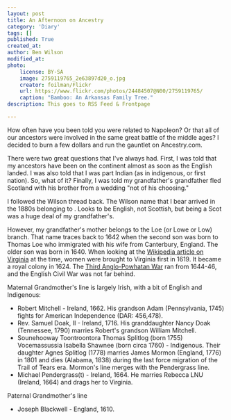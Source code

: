 ```yaml
---
layout: post
title: An Afternoon on Ancestry
category: 'Diary'
tags: []
published: True
created_at: 
author: Ben Wilson
modified_at: 
photo:
    license: BY-SA
    image: 2759119765_2e63897d20_o.jpg
    creator: foilman/Flickr
    url: https://www.flickr.com/photos/24484507@N00/2759119765/
    caption: "Bamboo: An Arkansas Family Tree."
description: This goes to RSS Feed & Frontpage

---
```


How often have you been told you were related to Napoleon? Or that all of our ancestors were involved in the same great battle of the middle ages? I decided to burn a few dollars and run the gauntlet on Ancestry.com. 

<!-- more -->

There were two great questions that I've always had. First, I was told that my ancestors have been on the continent almost as soon as the English landed. I was also told that I was part Indian (as in indigenous, or first nation). So, what of it? Finally, I was told my grandfather's grandfather fled Scotland with his brother from a wedding "not of his choosing."

I followed the Wilson thread back. The Wilson name that I bear arrived in the 1880s belonging to . Looks to be English, not Scottish, but being a Scot was a huge deal of my grandfather's.

However, my grandfather's mother belongs to the Loe (or Lowe or Low) branch. That name traces back to 1642 when the second son was born to Thomas Loe who immigrated with his wife from Canterbury, England. The older son was born in 1640. When looking at the [Wikipedia article on Virginia](https://en.wikipedia.org/wiki/History_of_Virginia#Royal_colony) at the time, women were brought to Virginia first in 1619. It became a royal colony in 1624. The [Third Anglo-Powhatan War](https://en.wikipedia.org/wiki/Anglo-Powhatan_Wars) ran from 1644-46, and the English Civil War was not far behind.

Maternal Grandmother's line is largely Irish, with a bit of English and Indigenous:

* Robert Mitchell - Ireland, 1662. His grandson Adam (Pennsylvania, 1745) fights for American Independence (DAR: 456,478).
* Rev. Samuel Doak, II - Ireland, 1716. His granddaughter Nancy Doak (Tennessee, 1790) marries Robert's grandson William Mitchell.
* Sounehooway Toontroontora Thomas Splitlog (born 1755) Vocemassussia Isabella Shawnee (born circa 1760) - Indigenous. Their daughter Agnes Splitlog (1778) marries James Mormon (England, 1776) in 1801 and dies (Alabama, 1838) during the last force migration of the Trail of Tears era. Mormon's line merges with the Pendergrass line.
* Michael Pendergrass(t) - Ireland, 1664. He marries Rebecca LNU (Ireland, 1664) and drags her to Virginia.

Paternal Grandmother's line

* Joseph Blackwell - England, 1610.
